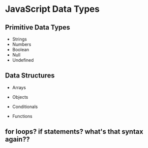 # JavaScript Data Types

## Primitive Data Types
- Strings
- Numbers
- Boolean
- Null
- Undefined

## Data Structures
- Arrays
- Objects

- Conditionals
- Functions

## for loops? if statements? what's that syntax again??
